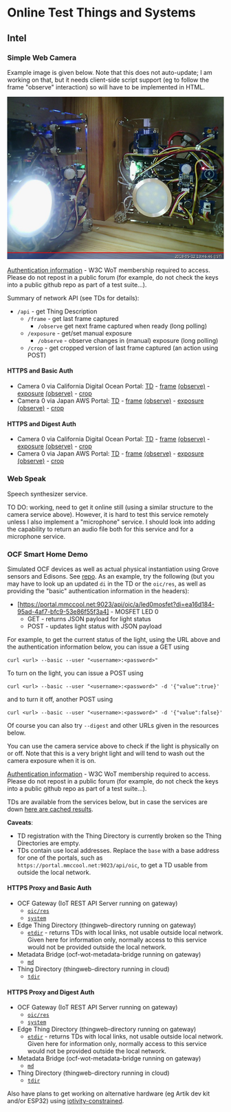 # Online Test Things and Systems

## Intel

### Simple Web Camera
Example image is given below.  Note that this does not auto-update; I am working on that, but it needs client-side script support (eg to follow the frame "observe" interaction) so will have to be implemented in HTML.

![Example image from camera 0](IMAGES/intel_light_observe.jpeg)

[Authentication information](https://lists.w3.org/Archives/Member/member-wot-ig/2018May/0000.html) - W3C WoT membership required to access.  Please do not repost in a public forum (for example, do not check the keys into a public github repo as part of a test suite...).

Summary of network API (see TDs for details):
* `/api` - get Thing Description
    * `/frame` - get last frame captured
        - `/observe` get next frame captured when ready (long polling)
    * `/exposure` - get/set manual exposure
        - `/observe` - observe changes in (manual) exposure (long polling)
    * `/crop` - get cropped version of last frame captured (an action using POST)
          
#### HTTPS and Basic Auth
* Camera 0 via California Digital Ocean Portal:
    [TD](https://portal.mmccool.net:28443/api) -
    [frame](https://portal.mmccool.net:28443/api/frame)
          [(observe)](https://portal.mmccool.net:28443/api/frame/observe) -
    [exposure](https://portal.mmccool.net:28443/api/exposure)
          [(observe)](https://portal.mmccool.net:28443/api/exposure/observe) -
    [crop](https://portal.mmccool.net:28443/api/crop)
* Camera 0 via Japan AWS Portal:
    [TD](https://tiktok.mmccool.org:28443/api) -
    [frame](https://tiktok.mmccool.org:28443/api/frame)
          [(observe)](https://tiktok.mmccool.org:28443/api/frame/observe) -
    [exposure](https://tiktok.mmccool.org:28443/api/exposure)
          [(observe)](https://tiktok.mmccool.org:28443/api/exposure/observe) -
    [crop](https://tiktok.mmccool.org:28443/api/crop)

#### HTTPS and Digest Auth
* Camera 0 via California Digital Ocean Portal:
    [TD](https://portal.mmccool.net:28444/api) -
    [frame](https://portal.mmccool.net:28444/api/frame)
           [(observe)](https://portal.mmccool.net:28444/api/frame/observe) -
    [exposure](https://portal.mmccool.net:28444/api/exposure)
           [(observe)](https://portal.mmccool.net:28444/api/exposure/observe) -
    [crop](https://portal.mmccool.net:28444/api/crop)
* Camera 0 via Japan AWS Portal:
    [TD](https://tiktok.mmccool.org:28444/api) -
    [frame](https://tiktok.mmccool.org:28444/api/frame)
           [(observe)](https://tiktok.mmccool.org:28444/api/frame/observe) -
    [exposure](https://tiktok.mmccool.org:28444/api/exposure)
           [(observe)](https://tiktok.mmccool.org:28444/api/exposure/observe) -
    [crop](https://tiktok.mmccool.org:28444/api/crop)
    
      
### Web Speak
Speech synthesizer service.

TO DO: working, need to get it online still (using a similar structure to the camera service above).
However, it is hard to test this service
remotely unless I also implement a "microphone" service.
I should look into adding the capability to return an
audio file both for this service and for a microphone service.

### OCF Smart Home Demo
Simulated OCF devices as well as actual physical instantiation using Grove sensors and Edisons.
See [repo](https://github.com/intel/SmartHome-Demo).  As an example, try the following (but you may have to
look up an updated `di` in the TD or the `oic/res`, as well as providing the "basic" authentication information in the headers):
* [https://portal.mmccool.net:9023/api/oic/a/led0mosfet?di=ea16d184-95ad-4af7-bfc9-53e86f55f3a4] - MOSFET LED 0
    - GET - returns JSON payload for light status
    - POST - updates light status with JSON payload
    
For example, to get the current status of the light, using the URL above and the authentication information below,
you can issue a GET using
```
curl <url> --basic --user "<username>:<password>"
```
To turn on the light, you can issue a POST using
```
curl <url> --basic --user "<username>:<password>" -d '{"value":true}'
```
and to turn it off, another POST using
```
curl <url> --basic --user "<username>:<password>" -d '{"value":false}'
```
Of course you can also try `--digest` and other URLs given in the resources below.
    
You can use the camera service above to check if the light is physically on or off.  Note that this is a very
bright light and will tend to wash out the camera exposure when it is on.

[Authentication information](https://lists.w3.org/Archives/Member/member-wot-ig/2018May/0003.html) - W3C WoT membership required to access.  Please do not repost in a public forum (for example, do not check the keys into a public github repo as part of a test suite...).

TDs are available from the services below, but in case the services
are down [here are cached results](intel_sample_tds.jsonld).

**Caveats**:
* TD registration with the Thing Directory is currently broken so the Thing Directories are empty.
* TDs contain use local addresses.  Replace the `base` with a base address for one of the portals, such
  as `https://portal.mmccool.net:9023/api/oic`, to get a TD usable from outside the local network.

#### HTTPS Proxy and Basic Auth
* OCF Gateway (IoT REST API Server running on gateway)
    - [`oic/res`](https://portal.mmccool.net:9023/api/oic/res)
    - [`system`](https://portal.mmccool.net:9023/api/system)
* Edge Thing Directory (thingweb-directory running on gateway)
    - [`etdir`](https://portal.mmccool.net:9025) -
      returns TDs with local links, not usable outside local network.
      Given here for information only, normally access to this service would not be provided outside the local
      network.
* Metadata Bridge (ocf-wot-metadata-bridge running on gateway)
    - [`md`](https://portal.mmccool.net:9029)
* Thing Directory (thingweb-directory running in cloud)
    - [`tdir`](https://portal.mmccool.net:9026)
    
#### HTTPS Proxy and Digest Auth
* OCF Gateway (IoT REST API Server running on gateway)
    - [`oic/res`](https://portal.mmccool.net:9024/api/oic/res)
    - [`system`](https://portal.mmccool.net:9024/api/system)
* Edge Thing Directory (thingweb-directory running on gateway)
    - [`etdir`](https://portal.mmccool.net:9026) -
      returns TDs with local links, not usable outside local network.
      Given here for information only, normally access to this service would not be provided outside the local
      network.
* Metadata Bridge (ocf-wot-metadata-bridge running on gateway)
    - [`md`](https://portal.mmccool.net:9030)
* Thing Directory (thingweb-directory running in cloud)
    - [`tdir`](https://portal.mmccool.net:9028)

Also have plans to get working on
alternative hardware (eg Artik dev kit and/or ESP32) using 
[iotivity-constrained](https://github.com/iotivity/iotivity-constrained).
